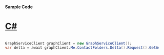 #### Sample Code
# [C#](#tab/Csharp)

```C#

GraphServiceClient graphClient = new GraphServiceClient();
var delta = await graphClient.Me.ContactFolders.Delta().Request().GetAsync();

```